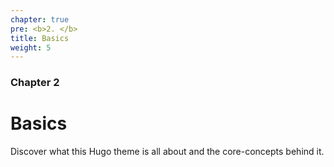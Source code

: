 ```yaml
---
chapter: true
pre: <b>2. </b>
title: Basics
weight: 5
---
```


### Chapter 2

# Basics

Discover what this Hugo theme is all about and the core-concepts behind it.
